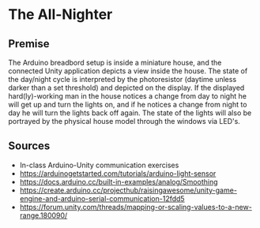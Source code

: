 # The All-Nighter
## Premise
The Arduino breadbord setup is inside a miniature house, and the connected Unity application depicts a view inside the house. The state of the day/night cycle is interpreted by the photoresistor (daytime unless darker than a set threshold) and depicted on the display. If the displayed hard(ly)-working man in the house notices a change from day to night he will get up and turn the lights on, and if he notices a change from night to day he will turn the lights back off again. The state of the lights will also be portrayed by the physical house model through the windows via LED's.
## Sources
- In-class Arduino-Unity communication exercises
- https://arduinogetstarted.com/tutorials/arduino-light-sensor
- https://docs.arduino.cc/built-in-examples/analog/Smoothing
- https://create.arduino.cc/projecthub/raisingawesome/unity-game-engine-and-arduino-serial-communication-12fdd5
- https://forum.unity.com/threads/mapping-or-scaling-values-to-a-new-range.180090/